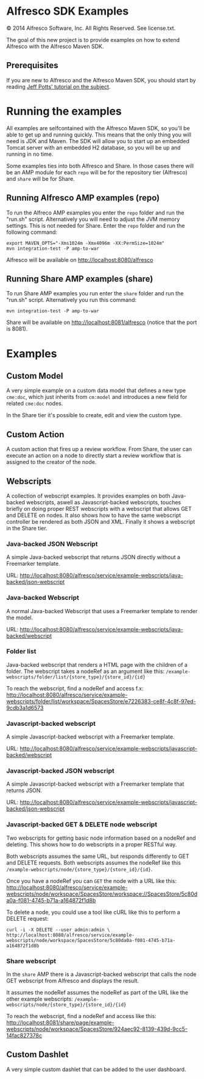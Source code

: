 # Alfresco SDK Examples

© 2014 Alfresco Software, Inc. All Rights Reserved. See license.txt.

The goal of this new project is to provide examples on how to extend Alfresco with the Alfresco Maven SDK.

## Prerequisites

If you are new to Alfresco and the Alfresco Maven SDK, you should start by reading [Jeff Potts' tutorial on the subject](http://ecmarchitect.com/alfresco-developer-series-tutorials/maven-sdk/tutorial/tutorial.html).

# Running the examples

All examples are selfcontained with the Alfresco Maven SDK, so you'll be able to get up and running quickly. This means that the only thing you will need is JDK and Maven. The SDK will allow you to start up an embedded Tomcat server with an embedded H2 database, so you will be up and running in no time.

Some examples ties into both Alfresco and Share. In those cases there will be an AMP module for each `repo` will be for the repository tier (Alfresco) and `share` will be for Share.

## Running Alfresco AMP examples (repo)

To run the Alfreco AMP examples you enter the `repo` folder and run the "run.sh" script. Alternatively you will need to adjust the JVM memory settings. This is not needed for Share. Enter the `repo` folder and run the following command:

	export MAVEN_OPTS="-Xms1024m -Xmx4096m -XX:PermSize=1024m"
	mvn integration-test -P amp-to-war

Alfresco will be available on [http://localhost:8080/alfresco](http://localhost:8080/alfresco)

## Running Share AMP examples (share)

To run Share AMP examples you run enter the `share` folder and run the "run.sh" script. Alternatively you run this command:

	mvn integration-test -P amp-to-war
	
Share will be available on [http://localhost:8081/alfresco](http://localhost:8081/alfresco) (notice that the port is 8081).

# Examples

## Custom Model

A very simple example on a custom data model that defines a new type `cme:doc`, which just inherits from `cm:model` and introduces a new field for related `cme:doc` nodes.

In the Share tier it's possible to create, edit and view the custom type.

## Custom Action

A custom action that fires up a review workflow. From Share, the user can execute an action on a node to directly start a review workflow that is assigned to the creator of the node.

## Webscripts

A collection of webscript examples. It provides examples on both Java-backed webscripts, aswell as Javascript-backed webscripts, touches briefly on doing proper REST webscripts with a webscript that allows GET and DELETE on nodes. It also shows how to have the same webscript controller be rendered as both JSON and XML. Finally it shows a webscript in the Share tier.

### Java-backed JSON Webscript

A simple Java-backed webscript that returns JSON directly without a Freemarker template.

URL: [http://localhost:8080/alfresco/service/example-webscripts/java-backed/json-webscript](example-webscripts/java-backed/json-webscript)

### Java-backed Webscript

A normal Java-backed Webscript that uses a Freemarker template to render the model.

URL: [http://localhost:8080/alfresco/service/example-webscripts/java-backed/webscript](example-webscripts/java-backed/webscript)

### Folder list

Java-backed webscript that renders a HTML page with the children of a folder.
The webscript takes a nodeRef as an argument like this: `/example-webscripts/folder/list/{store_type}/{store_id}/{id}`

To reach the webscript, find a nodeRef and access f.x: [http://localhost:8080/alfresco/service/example-webscripts/folder/list/workspace/SpacesStore/e7226383-ce8f-4c8f-97ed-9cdb3a1d6573](http://localhost:8080/alfresco/service/example-webscripts/folder/list/workspace/SpacesStore/e7226383-ce8f-4c8f-97ed-9cdb3a1d6573)

### Javascript-backed webscript

A simple Javascript-backed webscript with a Freemarker template.

URL: [http://localhost:8080/alfresco/service/example-webscripts/javascript-backed/webscript](http://localhost:8080/alfresco/service/example-webscripts/javascript-backed/webscript)

### Javascript-backed JSON webscript

A simple Javascript-backed webscript with a Freemarker template that returns JSON.

URL: [http://localhost:8080/alfresco/service/example-webscripts/javascript-backed/json-webscript](http://localhost:8080/alfresco/service/example-webscripts/javascript-backed/json-webscript)

### Javascript-backed GET & DELETE node webscript

Two webscripts for getting basic node information based on a nodeRef and deleting. This shows how to do webscripts in a proper RESTful way.

Both webscripts assumes the same URL, but responds differently to GET and DELETE requests. Both webscripts assumes the nodeRef like this `/example-webscripts/node/{store_type}/{store_id}/{id}`.

Once you have a nodeRef you can `GET` the node with a URL like this: [http://localhost:8080/alfresco/service/example-webscripts/node/workspace/SpacesStore/workspace://SpacesStore/5c80da0a-f081-4745-b71a-a164872f1d8b](http://localhost:8080/alfresco/service/example-webscripts/node/workspace/SpacesStore/workspace://SpacesStore/5c80da0a-f081-4745-b71a-a164872f1d8b)

To delete a node, you could use a tool like cURL like this to perform a DELETE request:

	curl -i -X DELETE --user admin:admin \
	http://localhost:8080/alfresco/service/example-webscripts/node/workspace/SpacesStore/5c80da0a-f081-4745-b71a-a164872f1d8b
	
### Share webscript

In the `share` AMP there is a Javascript-backed webscript that calls the node GET webscript from Alfresco and displays the result.

It assumes the nodeRef assumes the nodeRef as part of the URL like the other example webscripts: `/example-webscripts/node/{store_type}/{store_id}/{id}`

To reach the webscript, find a nodeRef and access like this: [http://localhost:8081/share/page/example-webscripts/node/workspace/SpacesStore/924aec92-8139-439d-9cc5-14fac827378c](http://localhost:8081/share/page/example-webscripts/node/workspace/SpacesStore/924aec92-8139-439d-9cc5-14fac827378c)

## Custom Dashlet

A very simple custom dashlet that can be added to the user dashboard. 